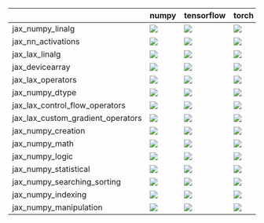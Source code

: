 |                                   | numpy                                                                                                                                                                        | tensorflow                                                                                                                                                                   | torch                                                                                                                                                                        | jax                                                                                                                                                                          |
|:----------------------------------|:-----------------------------------------------------------------------------------------------------------------------------------------------------------------------------|:-----------------------------------------------------------------------------------------------------------------------------------------------------------------------------|:-----------------------------------------------------------------------------------------------------------------------------------------------------------------------------|:-----------------------------------------------------------------------------------------------------------------------------------------------------------------------------|
| jax_numpy_linalg                  | <a href="Jax Frontend/submodules/jax_numpy_linalg.md" rel="noopener noreferrer" target="_blank"><img src=https://img.shields.io/badge/-failure-red></a>                      | <a href="Jax Frontend/submodules/jax_numpy_linalg.md" rel="noopener noreferrer" target="_blank"><img src=https://img.shields.io/badge/-failure-red></a>                      | <a href="Jax Frontend/submodules/jax_numpy_linalg.md" rel="noopener noreferrer" target="_blank"><img src=https://img.shields.io/badge/-failure-red></a>                      | <a href="Jax Frontend/submodules/jax_numpy_linalg.md" rel="noopener noreferrer" target="_blank"><img src=https://img.shields.io/badge/-failure-red></a>                      |
| jax_nn_activations                | <a href="Jax Frontend/submodules/jax_nn_activations.md" rel="noopener noreferrer" target="_blank"><img src=https://img.shields.io/badge/-failure-red></a>                    | <a href="Jax Frontend/submodules/jax_nn_activations.md" rel="noopener noreferrer" target="_blank"><img src=https://img.shields.io/badge/-failure-red></a>                    | <a href="Jax Frontend/submodules/jax_nn_activations.md" rel="noopener noreferrer" target="_blank"><img src=https://img.shields.io/badge/-failure-red></a>                    | <a href="Jax Frontend/submodules/jax_nn_activations.md" rel="noopener noreferrer" target="_blank"><img src=https://img.shields.io/badge/-failure-red></a>                    |
| jax_lax_linalg                    | <a href="Jax Frontend/submodules/jax_lax_linalg.md" rel="noopener noreferrer" target="_blank"><img src=https://img.shields.io/badge/-success-success></a>                    | <a href="Jax Frontend/submodules/jax_lax_linalg.md" rel="noopener noreferrer" target="_blank"><img src=https://img.shields.io/badge/-success-success></a>                    | <a href="Jax Frontend/submodules/jax_lax_linalg.md" rel="noopener noreferrer" target="_blank"><img src=https://img.shields.io/badge/-success-success></a>                    | <a href="Jax Frontend/submodules/jax_lax_linalg.md" rel="noopener noreferrer" target="_blank"><img src=https://img.shields.io/badge/-success-success></a>                    |
| jax_devicearray                   | <a href="Jax Frontend/submodules/jax_devicearray.md" rel="noopener noreferrer" target="_blank"><img src=https://img.shields.io/badge/-failure-red></a>                       | <a href="Jax Frontend/submodules/jax_devicearray.md" rel="noopener noreferrer" target="_blank"><img src=https://img.shields.io/badge/-failure-red></a>                       | <a href="Jax Frontend/submodules/jax_devicearray.md" rel="noopener noreferrer" target="_blank"><img src=https://img.shields.io/badge/-failure-red></a>                       | <a href="Jax Frontend/submodules/jax_devicearray.md" rel="noopener noreferrer" target="_blank"><img src=https://img.shields.io/badge/-failure-red></a>                       |
| jax_lax_operators                 | <a href="Jax Frontend/submodules/jax_lax_operators.md" rel="noopener noreferrer" target="_blank"><img src=https://img.shields.io/badge/-failure-red></a>                     | <a href="Jax Frontend/submodules/jax_lax_operators.md" rel="noopener noreferrer" target="_blank"><img src=https://img.shields.io/badge/-failure-red></a>                     | <a href="Jax Frontend/submodules/jax_lax_operators.md" rel="noopener noreferrer" target="_blank"><img src=https://img.shields.io/badge/-failure-red></a>                     | <a href="Jax Frontend/submodules/jax_lax_operators.md" rel="noopener noreferrer" target="_blank"><img src=https://img.shields.io/badge/-failure-red></a>                     |
| jax_numpy_dtype                   | <a href="Jax Frontend/submodules/jax_numpy_dtype.md" rel="noopener noreferrer" target="_blank"><img src=https://img.shields.io/badge/-success-success></a>                   | <a href="Jax Frontend/submodules/jax_numpy_dtype.md" rel="noopener noreferrer" target="_blank"><img src=https://img.shields.io/badge/-success-success></a>                   | <a href="Jax Frontend/submodules/jax_numpy_dtype.md" rel="noopener noreferrer" target="_blank"><img src=https://img.shields.io/badge/-success-success></a>                   | <a href="Jax Frontend/submodules/jax_numpy_dtype.md" rel="noopener noreferrer" target="_blank"><img src=https://img.shields.io/badge/-success-success></a>                   |
| jax_lax_control_flow_operators    | <a href="Jax Frontend/submodules/jax_lax_control_flow_operators.md" rel="noopener noreferrer" target="_blank"><img src=https://img.shields.io/badge/-success-success></a>    | <a href="Jax Frontend/submodules/jax_lax_control_flow_operators.md" rel="noopener noreferrer" target="_blank"><img src=https://img.shields.io/badge/-success-success></a>    | <a href="Jax Frontend/submodules/jax_lax_control_flow_operators.md" rel="noopener noreferrer" target="_blank"><img src=https://img.shields.io/badge/-success-success></a>    | <a href="Jax Frontend/submodules/jax_lax_control_flow_operators.md" rel="noopener noreferrer" target="_blank"><img src=https://img.shields.io/badge/-success-success></a>    |
| jax_lax_custom_gradient_operators | <a href="Jax Frontend/submodules/jax_lax_custom_gradient_operators.md" rel="noopener noreferrer" target="_blank"><img src=https://img.shields.io/badge/-success-success></a> | <a href="Jax Frontend/submodules/jax_lax_custom_gradient_operators.md" rel="noopener noreferrer" target="_blank"><img src=https://img.shields.io/badge/-success-success></a> | <a href="Jax Frontend/submodules/jax_lax_custom_gradient_operators.md" rel="noopener noreferrer" target="_blank"><img src=https://img.shields.io/badge/-success-success></a> | <a href="Jax Frontend/submodules/jax_lax_custom_gradient_operators.md" rel="noopener noreferrer" target="_blank"><img src=https://img.shields.io/badge/-success-success></a> |
| jax_numpy_creation                | <a href="Jax Frontend/submodules/jax_numpy_creation.md" rel="noopener noreferrer" target="_blank"><img src=https://img.shields.io/badge/-success-success></a>                | <a href="Jax Frontend/submodules/jax_numpy_creation.md" rel="noopener noreferrer" target="_blank"><img src=https://img.shields.io/badge/-success-success></a>                | <a href="Jax Frontend/submodules/jax_numpy_creation.md" rel="noopener noreferrer" target="_blank"><img src=https://img.shields.io/badge/-success-success></a>                | <a href="Jax Frontend/submodules/jax_numpy_creation.md" rel="noopener noreferrer" target="_blank"><img src=https://img.shields.io/badge/-success-success></a>                |
| jax_numpy_math                    | <a href="Jax Frontend/submodules/jax_numpy_math.md" rel="noopener noreferrer" target="_blank"><img src=https://img.shields.io/badge/-failure-red></a>                        | <a href="Jax Frontend/submodules/jax_numpy_math.md" rel="noopener noreferrer" target="_blank"><img src=https://img.shields.io/badge/-success-success></a>                    | <a href="Jax Frontend/submodules/jax_numpy_math.md" rel="noopener noreferrer" target="_blank"><img src=https://img.shields.io/badge/-failure-red></a>                        | <a href="Jax Frontend/submodules/jax_numpy_math.md" rel="noopener noreferrer" target="_blank"><img src=https://img.shields.io/badge/-failure-red></a>                        |
| jax_numpy_logic                   | <a href="Jax Frontend/submodules/jax_numpy_logic.md" rel="noopener noreferrer" target="_blank"><img src=https://img.shields.io/badge/-failure-red></a>                       | <a href="Jax Frontend/submodules/jax_numpy_logic.md" rel="noopener noreferrer" target="_blank"><img src=https://img.shields.io/badge/-failure-red></a>                       | <a href="Jax Frontend/submodules/jax_numpy_logic.md" rel="noopener noreferrer" target="_blank"><img src=https://img.shields.io/badge/-failure-red></a>                       | <a href="Jax Frontend/submodules/jax_numpy_logic.md" rel="noopener noreferrer" target="_blank"><img src=https://img.shields.io/badge/-failure-red></a>                       |
| jax_numpy_statistical             | <a href="Jax Frontend/submodules/jax_numpy_statistical.md" rel="noopener noreferrer" target="_blank"><img src=https://img.shields.io/badge/-failure-red></a>                 | <a href="Jax Frontend/submodules/jax_numpy_statistical.md" rel="noopener noreferrer" target="_blank"><img src=https://img.shields.io/badge/-failure-red></a>                 | <a href="Jax Frontend/submodules/jax_numpy_statistical.md" rel="noopener noreferrer" target="_blank"><img src=https://img.shields.io/badge/-failure-red></a>                 | <a href="Jax Frontend/submodules/jax_numpy_statistical.md" rel="noopener noreferrer" target="_blank"><img src=https://img.shields.io/badge/-failure-red></a>                 |
| jax_numpy_searching_sorting       | <a href="Jax Frontend/submodules/jax_numpy_searching_sorting.md" rel="noopener noreferrer" target="_blank"><img src=https://img.shields.io/badge/-success-success></a>       | <a href="Jax Frontend/submodules/jax_numpy_searching_sorting.md" rel="noopener noreferrer" target="_blank"><img src=https://img.shields.io/badge/-success-success></a>       | <a href="Jax Frontend/submodules/jax_numpy_searching_sorting.md" rel="noopener noreferrer" target="_blank"><img src=https://img.shields.io/badge/-success-success></a>       | <a href="Jax Frontend/submodules/jax_numpy_searching_sorting.md" rel="noopener noreferrer" target="_blank"><img src=https://img.shields.io/badge/-success-success></a>       |
| jax_numpy_indexing                | <a href="Jax Frontend/submodules/jax_numpy_indexing.md" rel="noopener noreferrer" target="_blank"><img src=https://img.shields.io/badge/-success-success></a>                | <a href="Jax Frontend/submodules/jax_numpy_indexing.md" rel="noopener noreferrer" target="_blank"><img src=https://img.shields.io/badge/-success-success></a>                | <a href="Jax Frontend/submodules/jax_numpy_indexing.md" rel="noopener noreferrer" target="_blank"><img src=https://img.shields.io/badge/-success-success></a>                | <a href="Jax Frontend/submodules/jax_numpy_indexing.md" rel="noopener noreferrer" target="_blank"><img src=https://img.shields.io/badge/-success-success></a>                |
| jax_numpy_manipulation            | <a href="Jax Frontend/submodules/jax_numpy_manipulation.md" rel="noopener noreferrer" target="_blank"><img src=https://img.shields.io/badge/-failure-red></a>                | <a href="Jax Frontend/submodules/jax_numpy_manipulation.md" rel="noopener noreferrer" target="_blank"><img src=https://img.shields.io/badge/-failure-red></a>                | <a href="Jax Frontend/submodules/jax_numpy_manipulation.md" rel="noopener noreferrer" target="_blank"><img src=https://img.shields.io/badge/-failure-red></a>                | <a href="Jax Frontend/submodules/jax_numpy_manipulation.md" rel="noopener noreferrer" target="_blank"><img src=https://img.shields.io/badge/-failure-red></a>                |